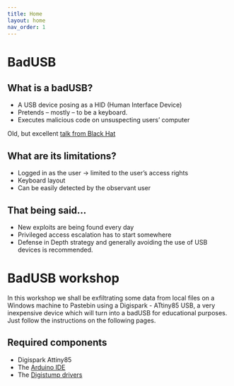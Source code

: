```yaml
---
title: Home
layout: home
nav_order: 1
---
```

# BadUSB
## What is a badUSB?

- A USB device posing as a HID (Human Interface Device)
- Pretends – mostly – to be a keyboard.
- Executes malicious code on unsuspecting users’ computer

Old, but excellent [talk from Black Hat](https://www.youtube.com/watch?v=nuruzFqMgIw)

## What are its limitations?

- Logged in as the user -> limited to the user’s access rights
- Keyboard layout
- Can be easily detected by the observant user

## That being said...

- New exploits are being found every day
- Privileged access escalation has to start somewhere
- Defense in Depth strategy and generally avoiding the use of USB devices is recommended.

# BadUSB workshop

In this workshop we shall be exfiltrating some data from local files on a Windows machine to Pastebin using a Digispark - ATtiny85 USB, a very inexpensive device which will turn into a badUSB for educational purposes. Just follow the instructions on the following pages.

## Required components
-  Digispark Attiny85
-  The [Arduino IDE](https://www.arduino.cc/en/software)
-  The [Digistump drivers](https://github.com/digistump/DigistumpArduino/releases/download/1.6.7/Digistump.Drivers.zip)
